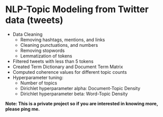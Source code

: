 # NLP-Topic Modeling from Twitter data (tweets)

* Data Cleaning
  * Removing hashtags, mentions, and links
  * Cleaning punctuations, and numbers
  * Removing stopwords
  * Lemmatization of tokens
* Filtered tweets with less than 5 tokens
* Created Term Dictionary and Document Term Matrix
* Computed coherence values for different topic counts
* Hyperparameter tuning:
  * Number of topics
  * Dirichlet hyperparameter alpha: Document-Topic Density
  * Dirichlet hyperparameter beta: Word-Topic Density

**Note: This is a private project so if you are interested in knowing more, please ping me.**
